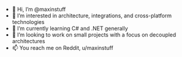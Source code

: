 - 👋 Hi, I’m @maxinstuff
- 👀 I’m interested in architecture, integrations, and cross-platform technologies
- 🌱 I’m currently learning C# and .NET generally
- 💞️ I’m looking to work on small projects with a focus on decoupled architectures
- 📫 You reach me on Reddit, u/maxinstuff

<!---
maxinstuff/maxinstuff is a ✨ special ✨ repository because its `README.md` (this file) appears on your GitHub profile.
You can click the Preview link to take a look at your changes.
--->
